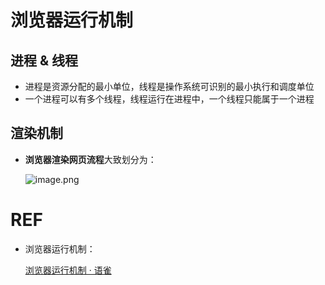 # 浏览器运行机制

## 进程 & 线程

- 进程是资源分配的最小单位，线程是操作系统可识别的最小执行和调度单位
- 一个进程可以有多个线程，线程运行在进程中，一个线程只能属于一个进程



## 渲染机制

+ **浏览器渲染网页流程**大致划分为：

    ![image.png](https://cdn.nlark.com/yuque/0/2022/png/12501428/1644843707536-28786934-17b5-4d2d-a4de-6c4f28a8fc26.png)



# REF

+ 浏览器运行机制：

    [浏览器运行机制 · 语雀](https://www.yuque.com/ldfgqb/fpkor3/mxkdfk)

